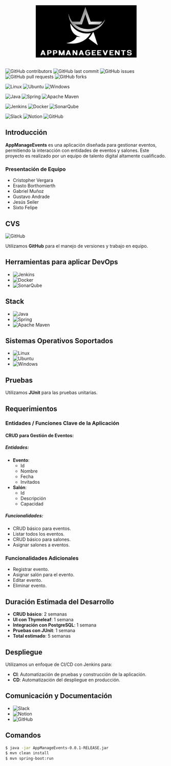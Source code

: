 <div align="center">
    <img src="https://github.com/seiler18/AppManageEvents/blob/main/etc/AppManageEvents-logo.png" alt="Logo - AppManageEvents">
</div>
</br>

![GitHub contributors](https://img.shields.io/github/contributors/seiler18/AppManageEvents)
![GitHub last commit](https://img.shields.io/github/last-commit/seiler18/AppManageEvents)
![GitHub issues](https://img.shields.io/github/issues/seiler18/AppManageEvents)
![GitHub pull requests](https://img.shields.io/github/issues-pr/seiler18/AppManageEvents)
![GitHub forks](https://img.shields.io/github/forks/seiler18/AppManageEvents?style=social)

![Linux](https://img.shields.io/badge/Linux-FCC624?&logo=linux&logoColor=black)
![Ubuntu](https://img.shields.io/badge/Ubuntu-E95420?&logo=ubuntu&logoColor=white)
![Windows](https://img.shields.io/badge/Windows-0078D6?&logo=windows&logoColor=white)

![Java](https://img.shields.io/badge/java-%23ED8B00.svg?&logo=openjdk&logoColor=white)
![Spring](https://img.shields.io/badge/spring-%236DB33F.svg?&logo=spring&logoColor=white)
![Apache Maven](https://img.shields.io/badge/Apache%20Maven-C71A36?&logo=Apache%20Maven&logoColor=white)

![Jenkins](https://img.shields.io/badge/jenkins-%232C5263.svg?&logo=jenkins&logoColor=white)
![Docker](https://img.shields.io/badge/docker-%230db7ed.svg?&logo=docker&logoColor=white)
![SonarQube](https://img.shields.io/badge/SonarQube-black?&logo=sonarqube&logoColor=4E9BCD)

![Slack](https://img.shields.io/badge/Slack-4A154B?&logo=slack&logoColor=white)
![Notion](https://img.shields.io/badge/Notion-%23000000.svg?&logo=notion&logoColor=white)
![GitHub](https://img.shields.io/badge/github-%23121011.svg?&logo=github&logoColor=white)



## Introducción
**AppManageEvents** es una aplicación diseñada para gestionar eventos, permitiendo la interacción con entidades de eventos y salones. Este proyecto es realizado por un equipo de talento digital altamente cualificado.

### Presentación de Equipo
- Cristopher Vergara
- Erasto Borthomierth
- Gabriel Muñoz
- Gustavo Andrade
- Jesús Seiler
- Sixto Felipe

## CVS
![GitHub](https://img.shields.io/badge/github-%23121011.svg?&logo=github&logoColor=white)

Utilizamos **GitHub** para el manejo de versiones y trabajo en equipo.


## Herramientas para aplicar DevOps
- ![Jenkins](https://img.shields.io/badge/jenkins-%232C5263.svg?&logo=jenkins&logoColor=white)
- ![Docker](https://img.shields.io/badge/docker-%230db7ed.svg?&logo=docker&logoColor=white)
- ![SonarQube](https://img.shields.io/badge/SonarQube-black?&logo=sonarqube&logoColor=4E9BCD)

## Stack
- ![Java](https://img.shields.io/badge/java-%23ED8B00.svg?&logo=openjdk&logoColor=white)
- ![Spring](https://img.shields.io/badge/spring-%236DB33F.svg?&logo=spring&logoColor=white)
- ![Apache Maven](https://img.shields.io/badge/Apache%20Maven-C71A36?&logo=Apache%20Maven&logoColor=white)

## Sistemas Operativos Soportados
- ![Linux](https://img.shields.io/badge/Linux-FCC624?&logo=linux&logoColor=black)
- ![Ubuntu](https://img.shields.io/badge/Ubuntu-E95420?&logo=ubuntu&logoColor=white)
- ![Windows](https://img.shields.io/badge/Windows-0078D6?&logo=windows&logoColor=white)


## Pruebas
Utilizamos **JUnit** para las pruebas unitarias.

## Requerimientos
### Entidades / Funciones Clave de la Aplicación
#### CRUD para Gestión de Eventos:
##### Entidades:
- **Evento**:
    - Id
    - Nombre
    - Fecha
    - Invitados
- **Salón**:
    - Id
    - Descripción
    - Capacidad

##### Funcionalidades:
- CRUD básico para eventos.
- Listar todos los eventos.
- CRUD básico para salones.
- Asignar salones a eventos.

### Funcionalidades Adicionales
- Registrar evento.
- Asignar salón para el evento.
- Editar evento.
- Eliminar evento.

## Duración Estimada del Desarrollo
- **CRUD básico**: 2 semanas
- **UI con Thymeleaf**: 1 semana
- **Integración con PostgreSQL**: 1 semana
- **Pruebas con JUnit**: 1 semana
- **Total estimado**: 5 semanas

## Despliegue
Utilizamos un enfoque de CI/CD con Jenkins para:
- **CI**: Automatización de pruebas y construcción de la aplicación.
- **CD**: Automatización del despliegue en producción.

## Comunicación y Documentación
- ![Slack](https://img.shields.io/badge/Slack-4A154B?&logo=slack&logoColor=white)
- ![Notion](https://img.shields.io/badge/Notion-%23000000.svg?&logo=notion&logoColor=white)
- ![GitHub](https://img.shields.io/badge/github-%23121011.svg?&logo=github&logoColor=white)


## Comandos
```bash
$ java -jar AppManageEvents-0.0.1-RELEASE.jar
$ mvn clean install
$ mvn spring-boot:run